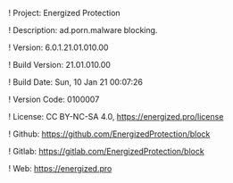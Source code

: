 ! Project: Energized Protection

! Description: ad.porn.malware blocking.

! Version: 6.0.1.21.01.010.00

! Build Version: 21.01.010.00

! Build Date: Sun, 10 Jan 21 00:07:26

! Version Code: 0100007

! License: CC BY-NC-SA 4.0, https://energized.pro/license

! Github: https://github.com/EnergizedProtection/block

! Gitlab: https://gitlab.com/EnergizedProtection/block


! Web: https://energized.pro
